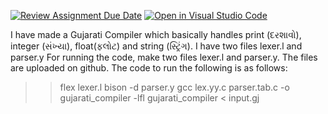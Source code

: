 [![Review Assignment Due Date](https://classroom.github.com/assets/deadline-readme-button-22041afd0340ce965d47ae6ef1cefeee28c7c493a6346c4f15d667ab976d596c.svg)](https://classroom.github.com/a/bPoO8GTw)
[![Open in Visual Studio Code](https://classroom.github.com/assets/open-in-vscode-2e0aaae1b6195c2367325f4f02e2d04e9abb55f0b24a779b69b11b9e10269abc.svg)](https://classroom.github.com/online_ide?assignment_repo_id=19525174&assignment_repo_type=AssignmentRepo)

I have made a Gujarati Compiler which basically handles print (દરશાવો), integer (સંખ્યા), float(ફલોટ) and string (સ્ટ્રિંગ).
I have two files lexer.l and parser.y
For running the code, make two files lexer.l and parser.y. The files are uploaded on github.
The code to run the following is as follows:
>>flex lexer.l
>>bison -d parser.y
>>gcc lex.yy.c parser.tab.c -o gujarati_compiler -lfl
>>gujarati_compiler < input.gj
